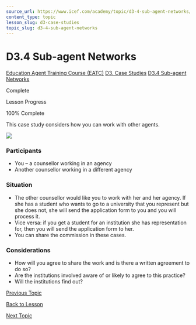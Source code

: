 ```yaml
---
source_url: https://www.icef.com/academy/topic/d3-4-sub-agent-networks/
content_type: topic
lesson_slug: d3-case-studies
topic_slug: d3-4-sub-agent-networks
---
```


# D3.4 Sub-agent Networks

[Education Agent Training Course (EATC)](https://www.icef.com/academy/courses/education-agent-training-course-eatc/) [D3. Case Studies](https://www.icef.com/academy/lessons/d3-case-studies/) [D3.4 Sub-agent Networks](https://www.icef.com/academy/topic/d3-4-sub-agent-networks/)

Complete

Lesson Progress 

100% Complete 

This case study considers how you can work with other agents.

![](https://www.icef.com/academy/wp-content/uploads/2022/09/pexels-alexander-suhorucov-6457521-1-1024x683.jpg)

### Participants

  * You – a counsellor working in an agency
  * Another counsellor working in a different agency



### Situation

  * The other counsellor would like you to work with her and her agency. If she has a student who wants to go to a university that you represent but she does not, she will send the application form to you and you will process it.
  * Vice versa: if you get a student for an institution she has representation for, then you will send the application form to her.
  * You can share the commission in these cases.



### Considerations

  * How will you agree to share the work and is there a written agreement to do so?
  * Are the institutions involved aware of or likely to agree to this practice?
  * Will the institutions find out?



[ Previous Topic ](https://www.icef.com/academy/topic/d3-3-unfair-comparisons/)

[Back to Lesson](https://www.icef.com/academy/lessons/d3-case-studies/)

[ Next Topic ](https://www.icef.com/academy/topic/d3-5-education-advice-versus-migration-advice/)
